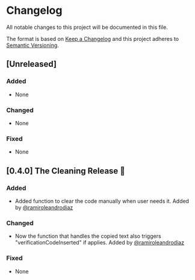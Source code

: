 # Changelog

All notable changes to this project will be documented in this file.

The format is based on [Keep a Changelog](http://keepachangelog.com/en/1.0.0/) and this project adheres to [Semantic Versioning](http://semver.org/spec/v2.0.0.html).

## [Unreleased]

### Added

- None

### Changed

- None

### Fixed

- None

## [0.4.0] The Cleaning Release 🧹

### Added

- Added function to clear the code manually when user needs it. Added by [@ramiroleandrodiaz](https://github.com/ramiroleandrodiaz)

### Changed

- Now the function that handles the copied text also triggers "verificationCodeInserted" if applies. Added by [@ramiroleandrodiaz](https://github.com/ramiroleandrodiaz)

### Fixed

- None

